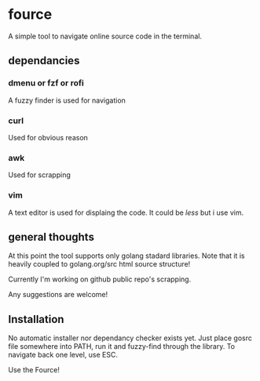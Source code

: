 # fource

A simple tool to navigate online source code in the terminal.

## dependancies

### dmenu or fzf or rofi
A fuzzy finder is used for navigation

### curl
Used for obvious reason

### awk
Used for scrapping

### vim
A text editor is used for displaing the code. 
It could be _less_ but i use vim.

## general thoughts

At this point the tool supports only golang stadard libraries.
Note that it is heavily coupled to golang.org/src html source structure!

Currently I'm working on github public repo's scrapping.

Any suggestions are welcome!

## Installation

No automatic installer nor dependancy checker exists yet.
Just place gosrc file somewhere into PATH, run it and fuzzy-find through the
library. To navigate back one level, use ESC.

Use the Fource!

